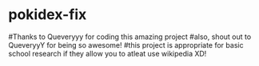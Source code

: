 # pokidex-fix
#Thanks to Queveryyy for coding this amazing project
#also, shout out to QueveryyY for being so awesome!
#this project is appropriate for basic school research if they allow you to atleat use wikipedia XD!
